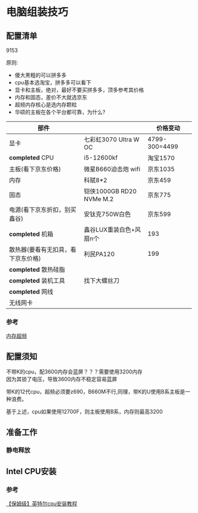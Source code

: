 # 电脑组装技巧

## 配置清单

9153

原则:

* 傻大黑粗的可以拼多多
* cpu基本选淘宝，拼多多可以看下
* 显卡和主板，绝对，最好不要买拼多多，顶多参考其价格
* 内存和固态，差价不大就选京东
* 超频内存核心是选内存颗粒
* 华硕的主板在各个平台都可靠，为什么?

| 部件                               |                          | 价格变动      |
| ---------------------------------- | ------------------------ | ------------- |
| 显卡                               | 七彩虹3070 Ultra W OC    | 4799-300=4499 |
| **completed** CPU                  | i5-12600kf               | 淘宝1570      |
| 主板(看下京东价格)                 | 微星B660迫击炮 wifi      | 京东1035      |
| 内存                               | 科赋8*2                  | 京东459       |
| 固态                               | 铠侠1000GB RD20 NVMe M.2 | 京东775       |
| 电源(看下京东折扣，别买鑫谷)       | 安钛克750W白色           | 京东599       |
| **completed** 机箱                 | 鑫谷LUX重装白色+风扇n个  | 193           |
| 散热器(要看有无扣具，看下京东价格) | 利民PA120                | 199           |
| **completed**  散热硅脂            |                          |               |
| **completed** 装机工具             | 找下大螺丝刀             |               |
| **completed** 网线                 |                          |               |
| 无线网卡                           |                          |               |

### 参考

[内存超频](https://zhuanlan.zhihu.com/p/183249476?utm_source=wechat_session&ivk_sa=1024320u)

## 配置须知

不带K的cpu，配3600内存会蓝屏？？？需要使用3200内存  
因为其锁了电压，导致3600内存不稳定容易蓝屏

带K的12代cpu，超频必须要z690，B660M不行,同理，带K的U使用B系主板是一种浪费。  

基于上述，cpu如果使用12700F，则主板使用B系，内存则最高3200

## 准备工作

### 静电释放



## Intel CPU安装

### 参考

[【保姆级】英特尔cpu安装教程](https://www.bilibili.com/video/BV1Xr4y1C76m)